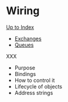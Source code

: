 # Wiring

[Up to Index](index.html)

 - [Exchanges](exchanges.html)
 - [Queues](queues.html)

XXX

 - Purpose
 - Bindings
 - How to control it
 - Lifecycle of objects
 - Address strings
